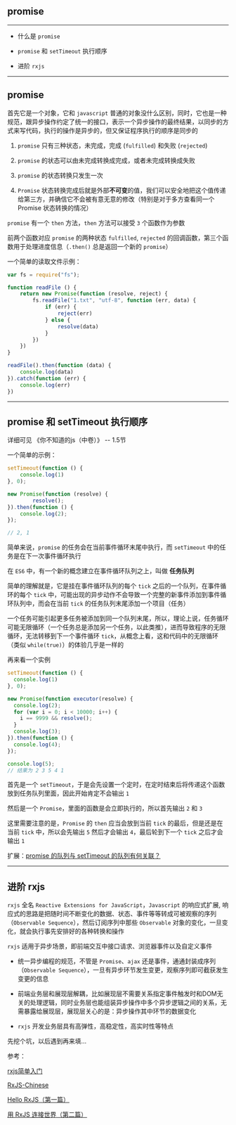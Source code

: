 ## promise 

----

* 什么是 ```promise```

* ```promise``` 和 ```setTimeout``` 执行顺序

* 进阶 ```rxjs```

----

## promise

首先它是一个对象，它和 ```javascript``` 普通的对象没什么区别，同时，它也是一种规范，跟异步操作约定了统一的接口，表示一个异步操作的最终结果，以同步的方式来写代码，执行的操作是异步的，但又保证程序执行的顺序是同步的

1. ```promise``` 只有三种状态，未完成，完成 (```fulfilled```) 和失败 (```rejected```)

2. ```promise``` 的状态可以由未完成转换成完成，或者未完成转换成失败

3. ```promise``` 的状态转换只发生一次

4. ```Promise``` 状态转换完成后就是外部**不可变**的值，我们可以安全地把这个值传递给第三方，并确信它不会被有意无意的修改（特别是对于多方查看同一个 Promise 状态转换的情况）

```promise``` 有一个 ```then``` 方法，```then``` 方法可以接受 ```3``` 个函数作为参数

前两个函数对应 ```promise``` 的两种状态 ```fulfilled```, ```rejected``` 的回调函数，第三个函数用于处理进度信息（```.then()``` 总是返回一个新的 ```promise```）

一个简单的读取文件示例：

```js
var fs = require("fs");

function readFile () {
    return new Promise(function (resolve, reject) {
        fs.readFile("1.txt", "utf-8", function (err, data) {
            if (err) {
                reject(err)
            } else {
                resolve(data)
            }
        })
    })
}

readFile().then(function (data) {
    console.log(data)
}).catch(function (err) {
    console.log(err)
})
```


----


## promise 和 setTimeout 执行顺序

详细可见 《你不知道的js（中卷）》 -- 1.5节

一个简单的示例：

```js
setTimeout(function () {
    console.log(1)
}, 0);

new Promise(function (resolve) {
        resolve();
}).then(function () {
    console.log(2);
});  

// 2, 1
```

简单来说，```promise``` 的任务会在当前事件循环末尾中执行，而 ```setTimeout``` 中的任务是在下一次事件循环执行

在 ```ES6``` 中，有一个新的概念建立在事件循环队列之上，叫做 **任务队列**

简单的理解就是，它是挂在事件循环队列的每个 ```tick``` 之后的一个队列，在事件循环的每个 ```tick``` 中，可能出现的异步动作不会导致一个完整的新事件添加到事件循环队列中，而会在当前 ```tick``` 的任务队列末尾添加一个项目（任务）

一个任务可能引起更多任务被添加到同一个队列末尾，所以，理论上说，任务循环可能无限循环（一个任务总是添加另一个任务，以此类推），进而导致程序的无限循环，无法转移到下一个事件循环 ```tick```，从概念上看，这和代码中的无限循环（类似 ```while(true)```）的体验几乎是一样的

再来看一个实例

```js
setTimeout(function () {
  console.log(1)
}, 0);

new Promise(function executor(resolve) {
  console.log(2);
  for (var i = 0; i < 10000; i++) {
    i == 9999 && resolve();
  }
  console.log(3);
}).then(function () {
  console.log(4);
});

console.log(5);
// 结果为 2 3 5 4 1
```

首先是一个 `setTimeout`，于是会先设置一个定时，在定时结束后将传递这个函数放到任务队列里面，因此开始肯定不会输出 `1`

然后是一个 `Promise`，里面的函数是会立即执行的，所以首先输出 `2` 和 `3`

这里需要注意的是，`Promise` 的 `then` 应当会放到当前 `tick` 的最后，但是还是在当前 `tick` 中，所以会先输出 `5` 然后才会输出 `4`，最后轮到下一个 `tick` 之后才会输出 `1`

扩展：[promise 的队列与 setTimeout 的队列有何关联？](https://www.zhihu.com/question/36972010)


----

## 进阶 rxjs

```rxjs``` 全名 ```Reactive Extensions for JavaScript```，```Javascript``` 的响应式扩展, 响应式的思路是把随时间不断变化的数据、状态、事件等等转成可被观察的序列（```Observable Sequence```），然后订阅序列中那些 ```Observable``` 对象的变化，一旦变化，就会执行事先安排好的各种转换和操作

```rxjs``` 适用于异步场景，即前端交互中接口请求、浏览器事件以及自定义事件

* 统一异步编程的规范，不管是 ```Promise```、```ajax``` 还是事件，通通封装成序列（```Observable Sequence```），一旦有异步环节发生变更，观察序列即可截获发生变更的信息

* 前端业务层和展现层解耦，比如展现层不需要关系指定事件触发时和DOM无关的处理逻辑，同时业务层也能组装异步操作中多个异步逻辑之间的关系，无需暴露给展现层，展现层关心的是：异步操作其中环节的数据变化

* ```rxjs``` 开发业务层具有高弹性，高稳定性，高实时性等特点

先挖个坑，以后遇到再来填...

参考：

[rxjs简单入门](https://yq.aliyun.com/articles/65027)

[RxJS-Chinese](https://www.gitbook.com/book/buctwbzs/rxjs/details)

[Hello RxJS（第一篇）](https://zhuanlan.zhihu.com/p/23331432)

[用 RxJS 连接世界（第二篇）](https://zhuanlan.zhihu.com/p/23464709)
